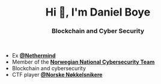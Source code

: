 <h1 align="center">Hi 👋, I'm Daniel Boye</h1>
<h3 align="center">Blockchain and Cyber Security</h3>

<br>

- Ex [**@Nethermind**](https://www.nethermind.io/)
- Member of the [**Norwegian National Cybersecurity Team**](https://cyberlandslaget.no/)
- Blockchain and cybersecurity 
- CTF player [**@Norske Nøkkelsnikere**](https://nnsctf.no/)
